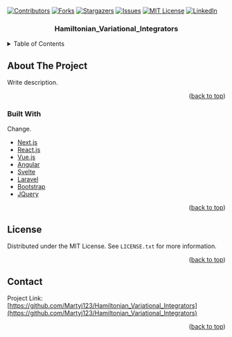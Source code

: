 <div id="top"></div>
<!--
*** Thanks for checking out the Best-README-Template. If you have a suggestion
*** that would make this better, please fork the repo and create a pull request
*** or simply open an issue with the tag "enhancement".
*** Don't forget to give the project a star!
*** Thanks again! Now go create something AMAZING! :D
-->



<!-- PROJECT SHIELDS -->
<!--
*** I'm using markdown "reference style" links for readability.
*** Reference links are enclosed in brackets [ ] instead of parentheses ( ).
*** See the bottom of this document for the declaration of the reference variables
*** for contributors-url, forks-url, etc. This is an optional, concise syntax you may use.
*** https://www.markdownguide.org/basic-syntax/#reference-style-links
-->
[![Contributors][contributors-shield]][contributors-url]
[![Forks][forks-shield]][forks-url]
[![Stargazers][stars-shield]][stars-url]
[![Issues][issues-shield]][issues-url]
[![MIT License][license-shield]][license-url]
[![LinkedIn][linkedin-shield]][linkedin-url]



<h3 align="center">Hamiltonian_Variational_Integrators</h3>

<!-- TABLE OF CONTENTS -->
<details>
  <summary>Table of Contents</summary>
  <ol>
    <li>
      <a href="#about-the-project">About The Project</a>
      <ul>
        <li><a href="#built-with">Built With</a></li>
      </ul>
    </li>
    <li>
      <a href="#getting-started">Getting Started</a>
      <ul>
        <li><a href="#prerequisites">Prerequisites</a></li>
        <li><a href="#installation">Installation</a></li>
      </ul>
    </li>
    <li><a href="#usage">Usage</a></li>
    <li><a href="#roadmap">Roadmap</a></li>
    <li><a href="#contributing">Contributing</a></li>
    <li><a href="#license">License</a></li>
    <li><a href="#contact">Contact</a></li>
    <li><a href="#acknowledgments">Acknowledgments</a></li>
  </ol>
</details>



<!-- ABOUT THE PROJECT -->
## About The Project

Write description.

<p align="right">(<a href="#top">back to top</a>)</p>



### Built With

Change.
* [Next.js](https://nextjs.org/)
* [React.js](https://reactjs.org/)
* [Vue.js](https://vuejs.org/)
* [Angular](https://angular.io/)
* [Svelte](https://svelte.dev/)
* [Laravel](https://laravel.com)
* [Bootstrap](https://getbootstrap.com)
* [JQuery](https://jquery.com)

<p align="right">(<a href="#top">back to top</a>)</p>

<!-- LICENSE -->
## License

Distributed under the MIT License. See `LICENSE.txt` for more information.

<p align="right">(<a href="#top">back to top</a>)</p>



<!-- CONTACT -->
## Contact

Project Link: [https://github.com/Martyj123/Hamiltonian_Variational_Integrators](https://github.com/Martyj123/Hamiltonian_Variational_Integrators)

<p align="right">(<a href="#top">back to top</a>)</p>

<!-- MARKDOWN LINKS & IMAGES -->
<!-- https://www.markdownguide.org/basic-syntax/#reference-style-links -->
[contributors-shield]: https://img.shields.io/github/contributors/Martyj123/Hamiltonian_Variational_Integrators.svg?style=for-the-badge
[contributors-url]: https://github.com/Martyj123/Hamiltonian_Variational_Integrators/graphs/contributors
[forks-shield]: https://img.shields.io/github/forks/Martyj123/Hamiltonian_Variational_Integrators.svg?style=for-the-badge
[forks-url]: https://github.com/Martyj123/Hamiltonian_Variational_Integrators/network/members
[stars-shield]: https://img.shields.io/github/stars/Martyj123/Hamiltonian_Variational_Integrators.svg?style=for-the-badge
[stars-url]: https://github.com/Martyj123/Hamiltonian_Variational_Integrators/stargazers
[issues-shield]: https://img.shields.io/github/issues/Martyj123/Hamiltonian_Variational_Integrators.svg?style=for-the-badge
[issues-url]: https://github.com/Martyj123/Hamiltonian_Variational_Integrators/issues
[license-shield]: https://img.shields.io/github/license/Martyj123/Hamiltonian_Variational_Integrators.svg?style=for-the-badge
[license-url]: https://github.com/Martyj123/Hamiltonian_Variational_Integrators/blob/master/LICENSE.txt
[linkedin-shield]: https://img.shields.io/badge/-LinkedIn-black.svg?style=for-the-badge&logo=linkedin&colorB=555
[linkedin-url]: https://linkedin.com/in/martynas-jurkonis-516807159
[product-screenshot]: images/screenshot.png

